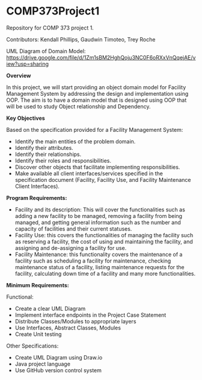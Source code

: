 # COMP373Project1
Repository for COMP 373 project 1.

Contributors: Kendall Phillips, Gaudwin Timoteo, Trey Roche

UML Diagram of Domain Model: https://drive.google.com/file/d/1Zm1sBM2HghQoju3NC0F6oRXxVnQqejAE/view?usp=sharing

**Overview**

In this project, we will start providing an object domain model for Facility Management System by addressing the design and implementation using OOP. The aim is to have a domain model that is designed using OOP that will be used to study Object relationship and Dependency.

**Key Objectives**

Based on the specification provided for a Facility Management System:
* Identify the main entities of the problem domain. 
* Identify their attributes. 
* Identify their relationships.
* Identify their roles and responsibilities.
* Discover other objects that facilitate implementing responsibilities. 
* Make available all client interfaces/services specified in the specification document (Facility, Facility Use, and Facility Maintenance Client Interfaces).

**Program Requirements:**
* Facility and its description: This will cover the functionalities such as adding a new facility to be managed, removing a facility from being managed, and getting general information such as the number and capacity of facilities and their current statuses. 
* Facility Use: this covers the functionalities of managing the facility such as reserving a facility, the cost of using and maintaining the facility, and assigning and de-assigning a facility for use.
* Facility Maintenance: this functionality covers the maintenance of a facility such as scheduling a facility for maintenance, checking maintenance status of a facility, listing maintenance requests for the facility, calculating down time of a facility and many more functionalities. 

**Minimum Requirements:**

Functional:
* Create a clear UML Diagram
* Implement interface endpoints in the Project Case Statement
* Distribute Classes/Modules to appropriate layers
* Use Interfaces, Abstract Classes, Modules
* Create Unit testing

Other Specifications:
* Create UML Diagram using Draw.io
* Java project language
* Use GitHub version control system

